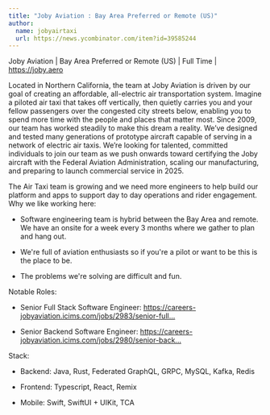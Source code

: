 ```yaml
---
title: "Joby Aviation : Bay Area Preferred or Remote (US)"
author:
  name: jobyairtaxi
  url: https://news.ycombinator.com/item?id=39585244
---
```

Joby Aviation | Bay Area Preferred or Remote (US) | Full Time | <a href="https:&#x2F;&#x2F;joby.aero" rel="nofollow">https:&#x2F;&#x2F;joby.aero</a>

Located in Northern California, the team at Joby Aviation is driven by our goal of creating an affordable, all-electric air transportation system. Imagine a piloted air taxi that takes off vertically, then quietly carries you and your fellow passengers over the congested city streets below, enabling you to spend more time with the people and places that matter most. Since 2009, our team has worked steadily to make this dream a reality. We’ve designed and tested many generations of prototype aircraft capable of serving in a network of electric air taxis. We’re looking for talented, committed individuals to join our team as we push onwards toward certifying the Joby aircraft with the Federal Aviation Administration, scaling our manufacturing, and preparing to launch commercial service in 2025.

The Air Taxi team is growing and we need more engineers to help build our platform and apps to support day to day operations and rider engagement. Why we like working here:

- Software engineering team is hybrid between the Bay Area and remote. We have an onsite for a week every 3 months where we gather to plan and hang out.

- We&#x27;re full of aviation enthusiasts so if you&#x27;re a pilot or want to be this is the place to be.

- The problems we&#x27;re solving are difficult and fun.

Notable Roles:

- Senior Full Stack Software Engineer: <a href="https:&#x2F;&#x2F;careers-jobyaviation.icims.com&#x2F;jobs&#x2F;2983&#x2F;senior-full-stack-software-engineer---air-taxi-product&#x2F;job" rel="nofollow">https:&#x2F;&#x2F;careers-jobyaviation.icims.com&#x2F;jobs&#x2F;2983&#x2F;senior-full...</a>

- Senior Backend Software Engineer: <a href="https:&#x2F;&#x2F;careers-jobyaviation.icims.com&#x2F;jobs&#x2F;2980&#x2F;senior-backend-software-engineer---air-taxi-product&#x2F;job" rel="nofollow">https:&#x2F;&#x2F;careers-jobyaviation.icims.com&#x2F;jobs&#x2F;2980&#x2F;senior-back...</a>

Stack:

- Backend: Java, Rust, Federated GraphQL, GRPC, MySQL, Kafka, Redis

- Frontend: Typescript, React, Remix

- Mobile: Swift, SwiftUI + UIKit, TCA
